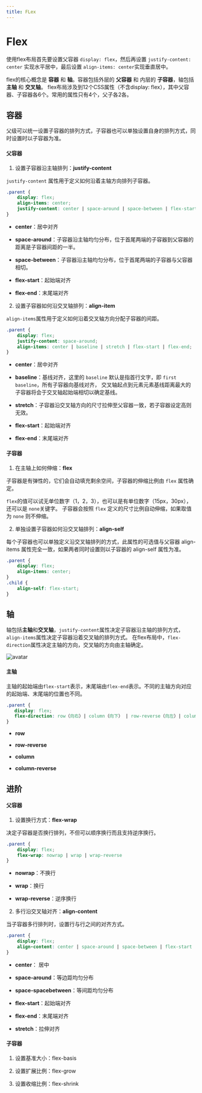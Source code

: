 ```yaml
---
title: FLex
---
```


# Flex

使用flex布局首先要设置父容器 `display: flex`，然后再设置 `justify-content: center` 实现水平居中，最后设置 `align-items: center`实现垂直居中。

flex的核心概念是 **容器** 和 **轴**。容器包括外层的 **父容器** 和 内层的 **子容器**，轴包括 **主轴** 和 **交叉轴**。
flex布局涉及到12个CSS属性（不含display: flex），其中父容器、子容器各6个。常用的属性只有4个，父子各2各。

## 容器

父级可以统一设置子容器的排列方式，子容器也可以单独设置自身的排列方式，同时设置时以子容器为准。

#### 父容器

1. 设置子容器沿主轴排列：**justify-content**

`justify-content` 属性用于定义如何沿着主轴方向排列子容器。

```css
.parent {
    display: flex;
    align-items: center;
    justify-content: center | space-around | space-between | flex-start | flex-end;
}
```
- **center**：居中对齐

<notes-css-flex type="1"/>

- **space-around**：子容器沿主轴均匀分布，位于首尾两端的子容器到父容器的距离是子容器间距的一半。

<notes-css-flex type="3"/>

- **space-between**：子容器沿主轴均匀分布，位于首尾两端的子容器与父容器相切。

<notes-css-flex type="2"/>

- **flex-start**：起始端对齐

<notes-css-flex type="4"/>

- **flex-end**：末尾端对齐

<notes-css-flex type="5"/>

2. 设置子容器如何沿交叉轴排列：**align-item**

`align-items`属性用于定义如何沿着交叉轴方向分配子容器的间距。

```css
.parent {
    display: flex;
    justify-content: space-around;
    align-items: center | baseline | stretch | flex-start | flex-end;
}
```
- **center**：居中对齐

<notes-css-flex type="6"/>

- **baseline**：基线对齐，这里的 `baseline` 默认是指首行文字，即 `first baseline`，所有子容器向基线对齐，
交叉轴起点到元素元素基线距离最大的子容器将会于交叉轴起始端相切以确定基线。

<notes-css-flex type="7"/>

- **stretch**：子容器沿交叉轴方向的尺寸拉伸至父容器一致，若子容器设定高则无效。

<notes-css-flex type="8"/>

- **flex-start**：起始端对齐

<notes-css-flex type="9"/>

- **flex-end**：末尾端对齐

<notes-css-flex type="10"/>

#### 子容器

1. 在主轴上如何伸缩：**flex**

子容器是有弹性的，它们会自动填充剩余空间，子容器的伸缩比例由 `flex` 属性确定。

`flex`的值可以试无单位数字（1，2，3），也可以是有单位数字（15px，30px），还可以是 `none`关键字。
子容器会按照 `flex` 定义的尺寸比例自动伸缩，如果取值为 `none` 则不伸缩。

<notes-css-flex type="11"/>

2. 单独设置子容器如何沿交叉轴排列：**align-self**

每个子容器也可以单独定义沿交叉轴排列的方式，此属性的可选值与父容器 align-items 属性完全一致，如果两者同时设置则以子容器的 align-self 属性为准。

```css
.parent {
    display: flex;
    align-items: center;
}
.child {
    align-self: flex-start;
}
```
<notes-css-flex type="12"/>

## 轴

轴包括**主轴**和**交叉轴**，`justify-content`属性决定子容器沿主轴的排列方式，`align-items`属性决定子容器沿着交叉轴的排列方式。
在flex布局中，`flex-direction`属性决定主轴的方向，交叉轴的方向由主轴确定。

![avatar](/axis.png)

 #### 主轴
 
 主轴的起始端由`flex-start`表示，末尾端由`flex-end`表示。不同的主轴方向对应的起始端、末尾端的位置也不同。
 
 ```css
.parent {
    display: flex;
    flex-direction: row（向右）| column（向下） | row-reverse（向左）| column-reverse（向上）
}
```
- **row**

<notes-css-flex type="13"/>

- **row-reverse**

<notes-css-flex type="15"/>

- **column**

<notes-css-flex type="14"/>

- **column-reverse**

<notes-css-flex type="16"/>

## 进阶

#### 父容器

1. 设置换行方式：**flex-wrap**

决定子容器是否换行排列，不但可以顺序换行而且支持逆序换行。

```css
.parent {
    display: flex;
    flex-wrap: nowrap | wrap | wrap-reverse
}
```
- **nowrap**：不换行

<notes-css-flex type="17"/>

- **wrap**：换行

<notes-css-flex type="18"/>

- **wrap-reverse**：逆序换行

<notes-css-flex type="19"/>

2. 多行沿交叉轴对齐：**align-content**

当子容器多行排列时，设置行与行之间的对齐方式。

```css
.parent {
    display: flex;
    align-content: center | space-around | space-between | flex-start | flex-end | stretch;
}
```
- **center**： 居中

<notes-css-flex type="20"/>

- **space-around**：等边距均匀分布

<notes-css-flex type="21"/>

- **space-spacebetween**：等间距均匀分布

<notes-css-flex type="22"/>

- **flex-start**：起始端对齐

<notes-css-flex type="23"/>

- **flex-end**：末尾端对齐

<notes-css-flex type="24"/>

- **stretch**：拉伸对齐

<notes-css-flex type="25"/>

#### 子容器

1. 设置基准大小：flex-basis

2. 设置扩展比例：flex-grow

3. 设置收缩比例：flex-shrink
